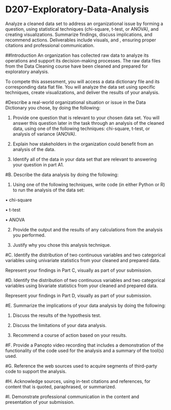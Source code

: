 # D207-Exploratory-Data-Analysis
Analyze a cleaned data set to address an organizational issue by forming a question, using statistical techniques (chi-square, t-test, or ANOVA), and creating visualizations. Summarize findings, discuss implications, and recommend actions. Deliverables include visuals, and , ensuring proper citations and professional communication.

##Introduction
An organization has collected raw data to analyze its operations and support its decision-making processes. The raw data files from the Data Cleaning course have been cleaned and prepared for exploratory analysis.


To compete this assessment, you will access a data dictionary file and its corresponding data flat file. You will analyze the data set using specific techniques, create visualizations, and deliver the results of your analysis.

#Describe a real-world organizational situation or issue in the Data Dictionary you chose, by doing the following:

1.  Provide one question that is relevant to your chosen data set. You will answer this question later in the task through an analysis of the cleaned data, using one of the following techniques: chi-square, t-test, or analysis of variance (ANOVA).

2.  Explain how stakeholders in the organization could benefit from an analysis of the data.

3.  Identify all of the data in your data set that are relevant to answering your question in part A1.

 

#B.  Describe the data analysis by doing the following:

1.  Using one of the following techniques, write code (in either Python or R) to run the analysis of the data set:

•   chi-square

•   t-test

•   ANOVA

2.  Provide the output and the results of any calculations from the analysis you performed.

3.  Justify why you chose this analysis technique.

 

#C.  Identify the distribution of two continuous variables and two categorical variables using univariate statistics from your cleaned and prepared data. 

Represent your findings in Part C, visually as part of your submission.

 

#D.  Identify the distribution of two continuous variables and two categorical variables using bivariate statistics from your cleaned and prepared data.

Represent your findings in Part D, visually as part of your submission.



#E.  Summarize the implications of your data analysis by doing the following:

1.  Discuss the results of the hypothesis test.

2.  Discuss the limitations of your data analysis.

3.  Recommend a course of action based on your results.

 

#F.  Provide a Panopto video recording that includes a demonstration of the functionality of the code used for the analysis and a summary of the tool(s) used. 

 

#G.  Reference the web sources used to acquire segments of third-party code to support the analysis. 

 

#H.  Acknowledge sources, using in-text citations and references, for content that is quoted, paraphrased, or summarized.

 

#I.   Demonstrate professional communication in the content and presentation of your submission.
